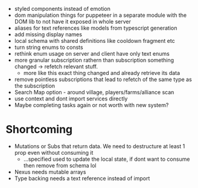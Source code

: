 * styled components instead of emotion
* dom manipulation things for puppeteer in a separate module with
 the DOM lib to not have it exposed in whole server
* aliases for text references like models from typescript generation
* add missing display names
* local schema with shared definitions like cooldown fragment etc
* turn string enums to consts
* rethink enum usage on server and client have only text enums
* more granular subscription rathern than subscription something changed -> refetch relevant stuff.
    * more like this exact thing changed and already retrieve its data
* remove pointless subscriptions that lead to refetch of the same type as the subscription
* Search Map option - around village, players/farms/alliance scan
* use context and dont import services directly
* Maybe completing tasks again or not worth with new system?

# Shortcoming
* Mutations or Subs that return data. We need to destructure at least 1 prop even without consuming it
  * ...specified used to update the local state, if dont want to consume then remove from schema lol
* Nexus needs mutable arrays
* Type backing needs a text reference instead of import
